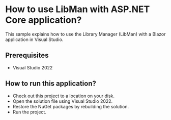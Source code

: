 # How to use LibMan with ASP.NET Core application?

This sample explains how to use the Library Manager (LibMan) with a Blazor application in Visual Studio.

## Prerequisites

* Visual Studio 2022

## How to run this application?

* Check out this project to a location on your disk.
* Open the solution file using Visual Studio 2022.
* Restore the NuGet packages by rebuilding the solution.
* Run the project.